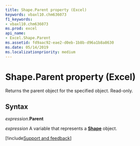 ```yaml
---
title: Shape.Parent property (Excel)
keywords: vbaxl10.chm636073
f1_keywords:
- vbaxl10.chm636073
ms.prod: excel
api_name:
- Excel.Shape.Parent
ms.assetid: fd9aac92-eae2-d0eb-1b8b-d96a1b8a8630
ms.date: 05/14/2019
ms.localizationpriority: medium
---
```



# Shape.Parent property (Excel)

Returns the parent object for the specified object. Read-only.


## Syntax

_expression_.**Parent**

_expression_ A variable that represents a **[Shape](Excel.Shape.md)** object.




[!include[Support and feedback](~/includes/feedback-boilerplate.md)]